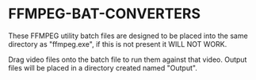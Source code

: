 # FFMPEG-BAT-CONVERTERS
These FFMPEG utility batch files are designed to be placed into the same directory as "ffmpeg.exe", if this is not present it WILL NOT WORK.

Drag video files onto the batch file to run them against that video.
Output files will be placed in a directory created named "Output".
